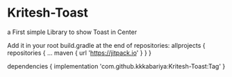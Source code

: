 # Kritesh-Toast
a First simple Library to show Toast in Center


Add it in your root build.gradle at the end of repositories:
allprojects {
		repositories {
			...
			maven { url 'https://jitpack.io' }
		}
	}
  
  dependencies {
	        implementation 'com.github.kkkabariya:Kritesh-Toast:Tag'
	}
